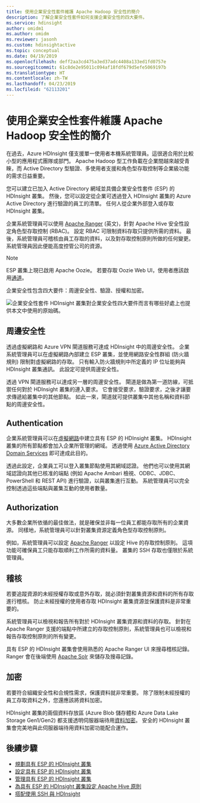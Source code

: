 ```yaml
---
title: 使用企業安全性套件維護 Apache Hadoop 安全性的簡介
description: 了解企業安全性套件如何支援企業安全性的四大要件。
ms.service: hdinsight
author: omidm1
ms.author: omidm
ms.reviewer: jasonh
ms.custom: hdinsightactive
ms.topic: conceptual
ms.date: 04/19/2019
ms.openlocfilehash: deff2aa3cd475a3ed37adc4408a133ed1fd0757e
ms.sourcegitcommit: 61c8de2e95011c094af18fdf679d5efe5069197b
ms.translationtype: HT
ms.contentlocale: zh-TW
ms.lasthandoff: 04/23/2019
ms.locfileid: "62113201"
---
```

# <a name="an-introduction-to-apache-hadoop-security-with-enterprise-security-package"></a>使用企業安全性套件維護 Apache Hadoop 安全性的簡介

在過去，Azure HDInsight 僅支援單一使用者本機系統管理員。這很適合用於比較小型的應用程式團隊或部門。 Apache Hadoop 型工作負載在企業間越來越受青睞，而 Active Directory 型驗證、多使用者支援和角色型存取控制等企業級功能的需求日益重要。 

您可以建立已加入 Active Directory 網域並具備企業安全性套件 (ESP) 的 HDInsight 叢集。 然後，您可以設定從企業可透過登入 HDInsight 叢集的 Azure Active Directory 進行驗證的員工的清單。 任何人從企業外部登入或存取 HDInsight 叢集。 

企業系統管理員可以使用 [Apache Ranger](https://hortonworks.com/apache/ranger/) \(英文\)，針對 Apache Hive 安全性設定角色型存取控制 (RBAC)。 設定 RBAC 可限制資料存取只提供所需的資料。 最後，系統管理員可稽核由員工存取的資料，以及對存取控制原則所做的任何變更。 系統管理員因此便能高度控管公司的資源。

> [!NOTE]  
> ESP 叢集上現已啟用 Apache Oozie。 若要存取 Oozie Web UI，使用者應該啟用[通道](../hdinsight-linux-ambari-ssh-tunnel.md)。

企業安全性包含四大要件：周邊安全性、驗證、授權和加密。

![企業安全性套件 HDInsight 叢集對企業安全性四大要件而言有哪些好處](./media/apache-domain-joined-introduction/hdinsight-domain-joined-four-pillars.png)上也提供本文中使用的原始碼。

## <a name="perimeter-security"></a>周邊安全性
透過虛擬網路和 Azure VPN 閘道服務可達成 HDInsight 中的周邊安全性。 企業系統管理員可以在虛擬網路內部建立 ESP 叢集，並使用網路安全性群組 (防火牆規則) 限制對虛擬網路的存取。 只有輸入防火牆規則中所定義的 IP 位址能夠與 HDInsight 叢集通訊。 此設定可提供周邊安全性。

透過 VPN 閘道服務可以達成另一層的周邊安全性。 閘道是做為第一道防線，可抵禦任何對於 HDInsight 叢集的連入要求。 它會接受要求，驗證要求，之後才讓要求傳遞給叢集中的其他節點。 如此一來，閘道就可提供叢集中其他名稱和資料節點的周邊安全性。

## <a name="authentication"></a>Authentication
企業系統管理員可以在[虛擬網路](https://azure.microsoft.com/services/virtual-network/)中建立具有 ESP 的 HDInsight 叢集。 HDInsight 叢集的所有節點都會加入企業所管理的網域。 透過使用 [Azure Active Directory Domain Services](../../active-directory-domain-services/active-directory-ds-overview.md) 即可達成此目的。 

透過此設定，企業員工可以登入叢集節點使用其網域認證。 他們也可以使用其網域認證向其他已核准的端點 (例如 Apache Ambari 檢視、ODBC、JDBC、PowerShell 和 REST API) 進行驗證，以與叢集進行互動。 系統管理員可以完全控制透過這些端點與叢集互動的使用者數量。

## <a name="authorization"></a>Authorization
大多數企業所依循的最佳做法，就是確保並非每一位員工都能存取所有的企業資源。 同樣地，系統管理員可以針對叢集資源定義角色型存取控制原則。 

例如，系統管理員可以設定 [Apache Ranger](https://hortonworks.com/apache/ranger/) 以設定 Hive 的存取控制原則。 這項功能可確保員工只能存取順利工作所需的資料量。 叢集的 SSH 存取也僅限於系統管理員。

## <a name="auditing"></a>稽核
若要追蹤資源的未經授權存取或意外存取，就必須針對叢集資源和資料的所有存取進行稽核。 防止未經授權的使用者存取 HDInsight 叢集資源並保護資料是非常重要的。 

系統管理員可以檢視和報告所有對於 HDInsight 叢集資源和資料的存取。 針對在 Apache Ranger 支援的端點中所建立的存取控制原則，系統管理員也可以檢視和報告存取控制原則的所有變更。 

具有 ESP 的 HDInsight 叢集會使用熟悉的 Apache Ranger UI 來搜尋稽核記錄。 Ranger 會在後端使用 [Apache Solr](https://hortonworks.com/apache/solr/) 來儲存及搜尋記錄。

## <a name="encryption"></a>加密
若要符合組織安全性和合規性需求，保護資料就非常重要。 除了限制未經授權的員工存取資料之外，您還應該將資料加密。 

HDInsight 叢集的兩個資料存放區 (Azure Blob 儲存體和 Azure Data Lake Storage Gen1/Gen2) 都支援透明伺服器端待用[資料加密](../../storage/common/storage-service-encryption.md)。 安全的 HDInsight 叢集會完美地與此伺服器端待用資料加密功能配合運作。

## <a name="next-steps"></a>後續步驟

* [規劃具有 ESP 的 HDInsight 叢集](apache-domain-joined-architecture.md)
* [設定具有 ESP 的 HDInsight 叢集](apache-domain-joined-configure.md)
* [管理具有 ESP 的 HDInsight 叢集](apache-domain-joined-manage.md)
* [為具有 ESP 的 HDInsight 叢集設定 Apache Hive 原則](apache-domain-joined-run-hive.md)
* [搭配使用 SSH 與 HDInsight](../hdinsight-hadoop-linux-use-ssh-unix.md#domainjoined)

